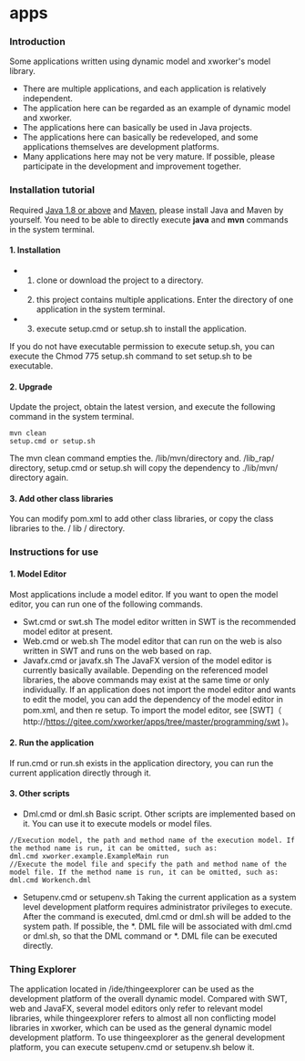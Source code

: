 # apps
### Introduction
Some applications written using dynamic model and xworker's model library.
- There are multiple applications, and each application is relatively independent.
- The application here can be regarded as an example of dynamic model and xworker.
- The applications here can basically be used in Java projects.
- The applications here can basically be redeveloped, and some applications themselves are development platforms.
- Many applications here may not be very mature. If possible, please participate in the development and improvement together.

### Installation tutorial
Required [Java 1.8 or above](https://www.oracle.com/java/technologies/) and [Maven](https://maven.apache.org/), please install Java and Maven by yourself. You need to be able to directly execute **java** and **mvn** commands in the system terminal.

#### 1. Installation
- 1) clone or download the project to a directory.
- 2) this project contains multiple applications. Enter the directory of one application in the system terminal.
- 3) execute setup.cmd or setup.sh to install the application.

If you do not have executable permission to execute setup.sh, you can execute the Chmod 775 setup.sh command to set setup.sh to be executable.

#### 2. Upgrade
Update the project, obtain the latest version, and execute the following command in the system terminal.
```
mvn clean
setup.cmd or setup.sh
```
The mvn clean command empties the. /lib/mvn/directory and. /lib_rap/ directory, setup.cmd or setup.sh will copy the dependency to ./lib/mvn/ directory again.

#### 3. Add other class libraries
You can modify pom.xml to add other class libraries, or copy the class libraries to the. / lib / directory.

### Instructions for use
#### 1. Model Editor
Most applications include a model editor. If you want to open the model editor, you can run one of the following commands.
- Swt.cmd or swt.sh
The model editor written in SWT is the recommended model editor at present.
- Web.cmd or web.sh
The model editor that can run on the web is also written in SWT and runs on the web based on rap.
- Javafx.cmd or javafx.sh
The JavaFX version of the model editor is currently basically available.
Depending on the referenced model libraries, the above commands may exist at the same time or only individually.
If an application does not import the model editor and wants to edit the model, you can add the dependency of the model editor in pom.xml, and then re setup. To import the model editor, see [SWT]（ http://https://gitee.com/xworker/apps/tree/master/programming/swt )。

#### 2. Run the application
If run.cmd or run.sh exists in the application directory, you can run the current application directly through it.
#### 3. Other scripts
- Dml.cmd or dml.sh
Basic script. Other scripts are implemented based on it. You can use it to execute models or model files.
```
//Execution model, the path and method name of the execution model. If the method name is run, it can be omitted, such as:
dml.cmd xworker.example.ExampleMain run
//Execute the model file and specify the path and method name of the model file. If the method name is run, it can be omitted, such as:
dml.cmd Workench.dml
```
- Setupenv.cmd or setupenv.sh
Taking the current application as a system level development platform requires administrator privileges to execute.
After the command is executed, dml.cmd or dml.sh will be added to the system path. If possible, the *. DML file will be associated with dml.cmd or dml.sh, so that the DML command or *. DML file can be executed directly.

### Thing Explorer
The application located in /ide/thingeexplorer can be used as the development platform of the overall dynamic model. Compared with SWT, web and JavaFX, several model editors only refer to relevant model libraries, while thingeexplorer refers to almost all non conflicting model libraries in xworker, which can be used as the general dynamic model development platform.
To use thingeexplorer as the general development platform, you can execute setupenv.cmd or setupenv.sh below it.